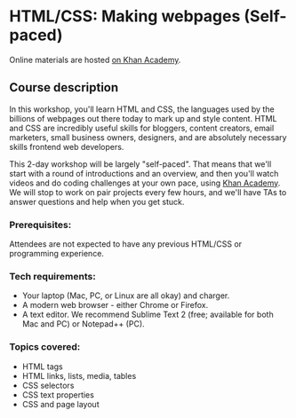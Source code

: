# HTML/CSS: Making webpages (Self-paced)

Online materials are hosted [on Khan Academy](https://www.khanacademy.org/html-css).

## Course description

In this workshop, you'll learn HTML and CSS, the languages used by the billions of webpages out there today to mark up and style content. HTML and CSS are incredibly useful skills for bloggers, content creators, email marketers, small business owners, designers, and are absolutely necessary skills frontend web developers.

This 2-day workshop will be largely "self-paced". That means that we'll start with a round of introductions and an overview, and then you'll watch videos and do coding challenges at your own pace, using [Khan Academy](https://www.khanacademy.org/computing/computer-programming/html-css). We will stop to work on pair projects every few hours, and we'll have TAs to answer questions and help when you get stuck.

### Prerequisites:

Attendees are not expected to have any previous HTML/CSS or programming experience.

### Tech requirements:

* Your laptop (Mac, PC, or Linux are all okay) and charger.
* A modern web browser - either Chrome or Firefox. 
* A text editor. We recommend Sublime Text 2 (free; available for both Mac and PC) or Notepad++ (PC).

### Topics covered:

* HTML tags 
* HTML links, lists, media, tables
* CSS selectors
* CSS text properties
* CSS and page layout